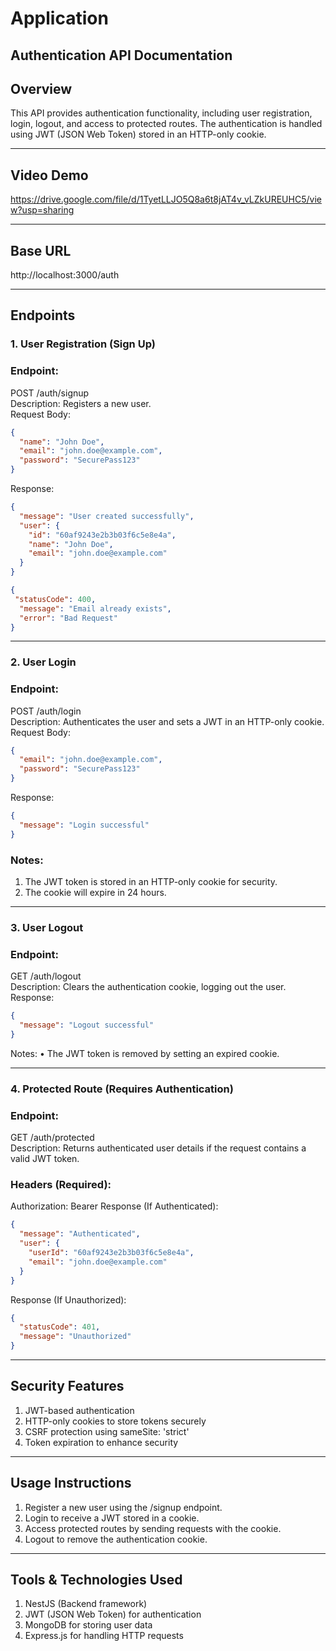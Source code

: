 ﻿# Application
## Authentication API Documentation
## Overview
This API provides authentication functionality, including user registration, login, logout, and access to protected routes. The authentication is handled using JWT (JSON Web Token) stored in an HTTP-only cookie.
________________________________________

## Video Demo 
https://drive.google.com/file/d/1TyetLLJO5Q8a6t8jAT4v_vLZkUREUHC5/view?usp=sharing
________________________________________
## Base URL
http://localhost:3000/auth
________________________________________
## Endpoints
### 1. User Registration (Sign Up)
### Endpoint:
POST /auth/signup <br>
Description: Registers a new user. <br>
 Request Body: <br>
```json
{
  "name": "John Doe",
  "email": "john.doe@example.com",
  "password": "SecurePass123"
}
```
 Response:
```json
{
  "message": "User created successfully",
  "user": {
    "id": "60af9243e2b3b03f6c5e8e4a",
    "name": "John Doe",
    "email": "john.doe@example.com"
  }
}
```
```json
{
 "statusCode": 400,
  "message": "Email already exists",
  "error": "Bad Request"
}
```
________________________________________
### 2. User Login
### Endpoint:
POST /auth/login  <br>
Description: Authenticates the user and sets a JWT in an HTTP-only cookie.  <br>
Request Body:
```json
{
  "email": "john.doe@example.com",
  "password": "SecurePass123"
}
```
Response:
```json
{
  "message": "Login successful"
}
```
### Notes:
1.	The JWT token is stored in an HTTP-only cookie for security.
2.	The cookie will expire in 24 hours.
________________________________________
### 3. User Logout
### Endpoint:
GET /auth/logout  <br>
Description: Clears the authentication cookie, logging out the user. <br>
Response:
```json
{
  "message": "Logout successful"
}
```
Notes:
•	The JWT token is removed by setting an expired cookie.
________________________________________
### 4. Protected Route (Requires Authentication)
### Endpoint:
GET /auth/protected  <br>
Description: Returns authenticated user details if the request contains a valid JWT token. <br>
### Headers (Required):
Authorization: Bearer <your-jwt-token>
Response (If Authenticated):
```json
{
  "message": "Authenticated",
  "user": {
    "userId": "60af9243e2b3b03f6c5e8e4a",
    "email": "john.doe@example.com"
  }
}
```
Response (If Unauthorized):
```json
{
  "statusCode": 401,
  "message": "Unauthorized"
}
```
________________________________________
## Security Features
1.	JWT-based authentication
2.	HTTP-only cookies to store tokens securely
3.	CSRF protection using sameSite: 'strict'
4.	Token expiration to enhance security
________________________________________
## Usage Instructions
1.	Register a new user using the /signup endpoint.
2.	Login to receive a JWT stored in a cookie.
3.	Access protected routes by sending requests with the cookie.
4.	Logout to remove the authentication cookie.
________________________________________
## Tools & Technologies Used
1.	NestJS (Backend framework)
2.	JWT (JSON Web Token) for authentication
3.	MongoDB for storing user data
4.	Express.js for handling HTTP requests
